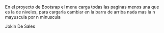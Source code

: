 En el proyecto de Bootsrap el menu carga todas las paginas menos una que es la de niveles, para cargarla cambiar en la barra de arriba nada mas la n mayuscula por n minuscula









Jokin De Sales
